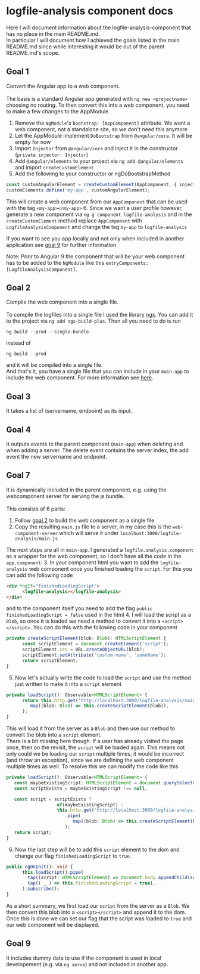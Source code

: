 # logfile-analysis component docs
Here I will document information about the logfile-analysis-component that has no place in the main README.md.
<br>
In particular I will document how I achieved the goals listed in the main README.md since while interesting it would be out of the parent README.md's scope.

## Goal 1
Convert the Angular app to a web component.
<br>
<br>
The basis is a standard Angular app generated with `ng new <projectname>` choosing no routing.
To then convert this into a web component, you need to make a few changes to the AppModule.
1. Remove the `NgModule`'s `bootstrap: [AppComponent]` attribute. We want a web component, not a standalone site, so we don't need this anymore
2. Let the AppModule implement `DoBootstrap` from `@angular/core`. It will be empty for now
3. Import `Injector` from `@angular/core` and inject it in the constructor (`private injector: Injector`)
4. Add `@angular/elements` to your project via `ng add @angular/elements` and import `createCustomElement`
5. Add the following to your constructor or ngDoBootstrapMethod
```typescript
const customAngularElement = createCustomElement(AppComponent, { injector: this.injector });
customElements.define('my-app', customAngularElement);
```
This will create a web component from our `AppComponent` that can be used with the tag `<my-app></my-app>`
6. Since we want a user profile however, generate a new component via `ng g component logfile-analysis` and in the `createCustomElement` method replace `AppComponent` with `LogfileAnalysisComponent` and change the tag `my-app` to `logfile-analysis`

If you want to see you app locally and not only when included in another application see [goal 9](#goal-9) for further information.

Note: Prior to Angular 9 the component that will be your web component has to be added to the `NgModule` like this `entryComponents: [LogfileAnalysisComponent]`.

## Goal 2
Compile the web component into a single file.
<br>
<br>
To compile the logfiles into a single file I used the library [ngx](https://www.npmjs.com/package/ngx-build-plus).
You can add it to the project via `ng add ngx-build-plus`. Then all you need to do is run
```
ng build --prod --single-bundle
```
instead of
```
ng build --prod
```
and it will be compiled into a single file.
<br>
And that's it, you have a single file that you can include in your `main-app` to include the web component. For more information see [here](https://www.angulararchitects.io/aktuelles/your-options-for-building-angular-elements/).

## Goal 3
It takes a list of (servername, endpoint) as its input.

## Goal 4
It outputs events to the parent component (`main-app`) when deleting and when adding a server. The delete event contains the server index, the add event the new servername and endpoint.

## Goal 7
It is dynamically included in the parent component, e.g. using the webcomponent server for serving the js bundle.
<br>
<br>
This consists of 6 parts:
1. Follow [goal 2](#goal-2) to build the web component as a single file
2. Copy the resulting `main.js` file to a server, in my case this is the `web-component-server` which will serve it under `localhost:3000/logfile-analysis/main.js`

The next steps are all in `main-app`. I generated a `logfile.analysis.component` as a wrapper for the web component, so I don't have all the code in the `app.component`:
3. In your component html you want to add the `logfile-analysis` web component once you finished loading the `script`. For this you can add the following code
```html
<div *ngIf="finishedLoadingScript">
      <logfile-analysis></logfile-analysis>
</div>
```
and to the component itself you need to add the flag `public finishedLoadingScript = false` used in the html
4. I will load the script as a `Blob`, so once it is loaded we need a method to convert it into a `<script></script>`. You can do this with the following code in your component
```typescript
private createScriptElement(blob: Blob): HTMLScriptElement {
      const scriptElement = document.createElement('script');
      scriptElement.src = URL.createObjectURL(blob);
      scriptElement.setAttribute('custom-name', 'someName');
      return scriptElement;
}
```
5. Now let's actually write the code to load the `script` and use the method just written to make it into a `script` element
```typescript
private loadScript(): Observable<HTMLScriptElement> {
      return this.http.get('http://localhost:3000/logfile-analysis/main.js', { responseType: 'blob' }).pipe(
         map((blob: Blob) => this.createScriptElement(blob)),
      );
}
```
This will load it from the server as a `Blob` and then use our method to convert the blob into a `script` element.
<br>
There is a bit missing here though. If a user has already visited the page once, then on the revisit, the `script` will be loaded again. This means not only could we be loading our `script` multiple times, it would be incorrect (and throw an exception), since we are defining
the web component multiple times as well. To resolve this we can modify the code like this

  ```typescript
  private loadScript(): Observable<HTMLScriptElement> {
     const maybeExistingScript: HTMLScriptElement = document.querySelector('script[data-webcomponent-name="logfile-analysis"]');
     const scriptExists = maybeExistingScript !== null;

     const script = scriptExists ?
                     of(maybeExistingScript) :
                     this.http.get('http://localhost:3000/logfile-analysis/main.js', { responseType: 'blob' })
                        .pipe(
                           map((blob: Blob) => this.createScriptElement(blob)),
                        );
     return script;
  }
  ```


6. Now the last step will be to add this `script` element to the dom and change our flag `finishedLoadingScript` to `true`.
```typescript
public ngOnInit(): void {
      this.loadScript().pipe(
        tap((script: HTMLScriptElement) => document.body.appendChild(script)),
        tap(( _ ) => this.finishedLoadingScript = true),
      ).subscribe();
}
```

As a short summary, we first load our `script` from the server as a `Blob`. We then convert this blob into a `<script></script>` and append it to the dom. Once this is done we can set our flag that the script was loaded to `true` and our web component will be displayed.

## Goal 9
It includes dummy data to use if the component is used in local developement (e.g. via `ng serve`) and not included in another app.
